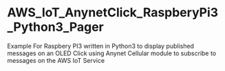 # AWS_IoT_AnynetClick_RaspberyPi3_Python3_Pager
Example For Raspbery PI3 written in Python3 to display published messages on an OLED Click using Anynet Cellular module to subscribe to messages on the AWS IoT Service
